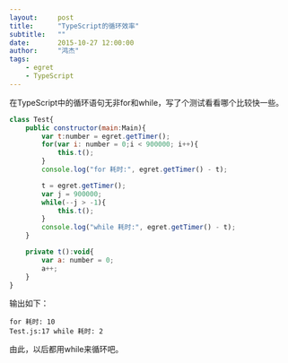 ```yaml
---
layout:     post
title:      "TypeScript的循环效率"
subtitle:   ""
date:       2015-10-27 12:00:00
author:     "鸿杰"
tags:
    - egret
    - TypeScript
---
```



在TypeScript中的循环语句无非for和while，写了个测试看看哪个比较快一些。

```javascript
class Test{
    public constructor(main:Main){
        var t:number = egret.getTimer();
        for(var i: number = 0;i < 900000; i++){
            this.t();
        }
        console.log("for 耗时:", egret.getTimer() - t);

        t = egret.getTimer();
        var j = 900000;
        while(--j > -1){
            this.t();
        }
        console.log("while 耗时:", egret.getTimer() - t);
    }

    private t():void{
        var a: number = 0;
        a++;
    }
}
```

输出如下：

```
for 耗时: 10
Test.js:17 while 耗时: 2
```

由此，以后都用while来循环吧。
